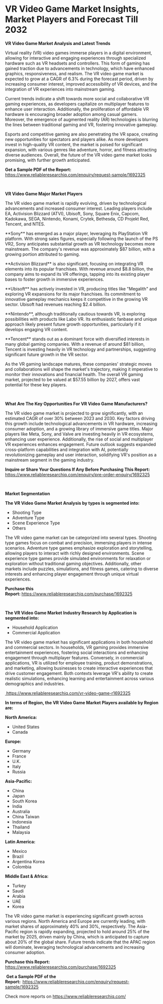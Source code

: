 <p><h1>VR Video Game Market Insights, Market Players and Forecast Till 2032</h1></p><p><strong>VR Video Game Market Analysis and Latest Trends</strong></p>
<p><p>Virtual reality (VR) video games immerse players in a digital environment, allowing for interactive and engaging experiences through specialized hardware such as VR headsets and controllers. This form of gaming has gained traction due to advancements in technology, which have enhanced graphics, responsiveness, and realism. The VR video game market is expected to grow at a CAGR of 6.3% during the forecast period, driven by increasing consumer interest, improved accessibility of VR devices, and the integration of VR experiences into mainstream gaming.</p><p>Current trends indicate a shift towards more social and collaborative VR gaming experiences, as developers capitalize on multiplayer features to enhance user interaction. Additionally, the proliferation of affordable VR hardware is encouraging broader adoption among casual gamers. Moreover, the emergence of augmented reality (AR) technologies is blurring the lines between traditional gaming and VR, fostering innovative gameplay.</p><p>Esports and competitive gaming are also penetrating the VR space, creating new opportunities for spectators and players alike. As more developers invest in high-quality VR content, the market is poised for significant expansion, with various genres like adventure, horror, and fitness attracting diverse audiences. Overall, the future of the VR video game market looks promising, with further growth anticipated.</p></p>
<p><strong>Get a Sample PDF of the Report:&nbsp;</strong> <a href="https://www.reliableresearchiq.com/enquiry/request-sample/1692325?utm_campaign=3318&utm_medium=2&utm_source=Github&utm_content=ia&utm_term=09032025&utm_id=vr-video-game">https://www.reliableresearchiq.com/enquiry/request-sample/1692325</a></p>
<p>&nbsp;</p>
<p><strong>VR Video Game Major Market Players</strong></p>
<p><p>The VR video game market is rapidly evolving, driven by technological advancements and increased consumer interest. Leading players include EA, Activision Blizzard (ATVI), Ubisoft, Sony, Square Enix, Capcom, Kadokawa, SEGA, Nintendo, Konami, Crytek, Bethesda, CD Projekt Red, Tencent, and NTES.</p><p>**Sony** has emerged as a major player, leveraging its PlayStation VR platform. With strong sales figures, especially following the launch of the PS VR2, Sony anticipates substantial growth as VR technology becomes more mainstream. The company's revenue was approximately $87 billion, with a growing portion attributed to gaming.</p><p>**Activision Blizzard** is also significant, focusing on integrating VR elements into its popular franchises. With revenue around $8.8 billion, the company aims to expand its VR offerings, tapping into its existing player bases to foster growth in immersive experiences.</p><p>**Ubisoft** has actively invested in VR, producing titles like "Megalith" and exploring VR expansions for its major franchises. Its commitment to innovative gameplay mechanics keeps it competitive in the growing VR sector. Ubisoft had revenues reaching $2.4 billion.</p><p>**Nintendo**, although traditionally cautious towards VR, is exploring possibilities with products like Labo VR. Its enthusiastic fanbase and unique approach likely present future growth opportunities, particularly if it develops engaging VR content.</p><p>**Tencent** stands out as a dominant force with diversified interests in many global gaming companies. With a revenue of around $81 billion, Tencent is investing heavily in VR technology and partnerships, suggesting significant future growth in the VR sector.</p><p>As the VR gaming landscape matures, these companies' strategic moves and collaborations will shape the market's trajectory, making it imperative to monitor their innovations and financial health. The overall VR gaming market, projected to be valued at $57.55 billion by 2027, offers vast potential for these key players.</p></p>
<p>&nbsp;</p>
<p><strong>What Are The Key Opportunities For VR Video Game Manufacturers?</strong></p>
<p><p>The VR video game market is projected to grow significantly, with an estimated CAGR of over 30% between 2023 and 2030. Key factors driving this growth include technological advancements in VR hardware, increasing consumer adoption, and a growing library of immersive game titles. Major players like Meta, Sony, and Valve are investing heavily in VR ecosystems, enhancing user experience. Additionally, the rise of social and multiplayer VR experiences enhances engagement. Future outlook suggests expanded cross-platform capabilities and integration with AI, potentially revolutionizing gameplay and user interaction, solidifying VR's position as a mainstream segment in the gaming industry.</p></p>
<p><strong>Inquire or Share Your Questions If Any Before Purchasing This Report:</strong> <a href="https://www.reliableresearchiq.com/enquiry/pre-order-enquiry/1692325?utm_campaign=3318&utm_medium=2&utm_source=Github&utm_content=ia&utm_term=09032025&utm_id=vr-video-game">https://www.reliableresearchiq.com/enquiry/pre-order-enquiry/1692325</a></p>
<p>&nbsp;</p>
<p><strong>Market Segmentation</strong></p>
<p><strong>The VR Video Game Market Analysis by types is segmented into:</strong></p>
<p><ul><li>Shooting Type</li><li>Adventure Type</li><li>Scene Experience Type</li><li>Others</li></ul></p>
<p><p>The VR video game market can be categorized into several types. Shooting type games focus on combat and precision, immersing players in intense scenarios. Adventure type games emphasize exploration and storytelling, allowing players to interact with richly designed environments. Scene experience type games provide simulated environments for relaxation or exploration without traditional gaming objectives. Additionally, other markets include puzzles, simulations, and fitness games, catering to diverse interests and enhancing player engagement through unique virtual experiences.</p></p>
<p><strong>Purchase this Report:&nbsp;</strong><a href="https://www.reliableresearchiq.com/purchase/1692325?utm_campaign=3318&utm_medium=2&utm_source=Github&utm_content=ia&utm_term=09032025&utm_id=vr-video-game">https://www.reliableresearchiq.com/purchase/1692325</a></p>
<p>&nbsp;</p>
<p><strong>The VR Video Game Market Industry Research by Application is segmented into:</strong></p>
<p><ul><li>Household Application</li><li>Commercial Application</li></ul></p>
<p><p>The VR video game market has significant applications in both household and commercial sectors. In households, VR gaming provides immersive entertainment experiences, fostering social interactions and enhancing engagement through multiplayer features. Conversely, in commercial applications, VR is utilized for employee training, product demonstrations, and marketing, allowing businesses to create interactive experiences that drive customer engagement. Both contexts leverage VR's ability to create realistic simulations, enhancing learning and entertainment across various demographics and industries.</p></p>
<p><a href="https://www.reliableresearchiq.com/vr-video-game-r1692325?utm_campaign=3318&utm_medium=2&utm_source=Github&utm_content=ia&utm_term=09032025&utm_id=vr-video-game">&nbsp;https://www.reliableresearchiq.com/vr-video-game-r1692325</a></p>
<p><strong>In terms of Region, the VR Video Game Market Players available by Region are:</strong></p>
<p>
    <p> <strong> North America: </strong>
        <ul>
            <li>United States</li>
            <li>Canada</li>
        </ul>
        </p> 
    <p> <strong> Europe: </strong>
        <ul>
            <li>Germany</li>
            <li>France</li>
            <li>U.K.</li>
            <li>Italy</li>
            <li>Russia</li>
        </ul>
        </p> 
    <p> <strong> Asia-Pacific: </strong>
        <ul>
            <li>China</li>
            <li>Japan</li>
            <li>South Korea</li>
            <li>India</li>
            <li>Australia</li>
            <li>China Taiwan</li>
            <li>Indonesia</li>
            <li>Thailand</li>
            <li>Malaysia</li>
        </ul>
        </p> 
    <p> <strong> Latin America: </strong>
        <ul>
            <li>Mexico</li>
            <li>Brazil</li>
            <li>Argentina Korea</li>
            <li>Colombia</li>
        </ul>
        </p> 
    <p> <strong> Middle East & Africa: </strong>
        <ul>
            <li>Turkey</li>
            <li>Saudi</li>
            <li>Arabia</li>
            <li>UAE</li>
            <li>Korea</li>
        </ul>
    </p>
    </p>
<p><p>The VR video game market is experiencing significant growth across various regions. North America and Europe are currently leading, with market shares of approximately 40% and 30%, respectively. The Asia-Pacific region is rapidly expanding, projected to hold around 25% of the market by 2025, driven mainly by China, which is anticipated to capture about 20% of the global share. Future trends indicate that the APAC region will dominate, leveraging technological advancements and increasing consumer adoption.</p></p>
<p><strong>Purchase this Report: </strong><a href="https://www.reliableresearchiq.com/purchase/1692325?utm_campaign=3318&utm_medium=2&utm_source=Github&utm_content=ia&utm_term=09032025&utm_id=vr-video-game">https://www.reliableresearchiq.com/purchase/1692325</a></p>
<p>&nbsp;<strong>Get a Sample PDF of the Report:&nbsp;&nbsp;</strong><a href="https://www.reliableresearchiq.com/enquiry/request-sample/1692325?utm_campaign=3318&utm_medium=2&utm_source=Github&utm_content=ia&utm_term=09032025&utm_id=vr-video-game">https://www.reliableresearchiq.com/enquiry/request-sample/1692325</a></p>
<p><strong></strong></p>
<p>Check more reports on <a href="https://www.reliableresearchiq.com/?utm_campaign=3318&utm_medium=2&utm_source=Github&utm_content=ia&utm_term=09032025&utm_id=vr-video-game">https://www.reliableresearchiq.com/</a></p>